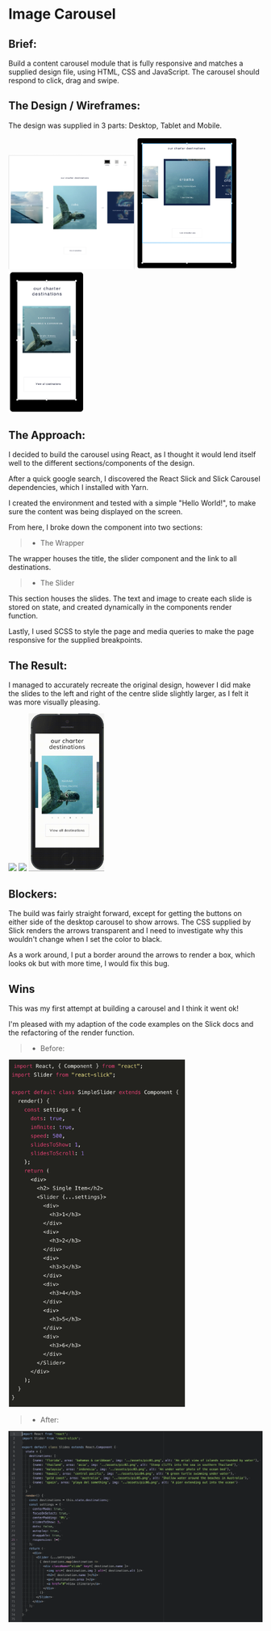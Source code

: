 # Image Carousel

## Brief:

Build a content carousel module that is fully responsive and matches a supplied design file, using HTML, CSS and JavaScript. The carousel should respond to click, drag and swipe.

## The Design / Wireframes:

The design was supplied in 3 parts: Desktop, Tablet and Mobile.

<img src="./src/assets/readme-images/MOFDesktop.png" width="250px"/>
<img src="./src/assets/readme-images/MOFTablet.png" width="200px"/>
<img src="./src/assets/readme-images/MOFMobile.png" width="150px"/>

## The Approach:

I decided to build the carousel using React, as I thought it would lend itself well to the different sections/components of the design.

After a quick google search, I discovered the React Slick and Slick Carousel dependencies, which I installed with Yarn.

I created the environment and tested with a simple "Hello World!", to make sure the content was being displayed on the screen.

From here, I broke down the component into two sections:

> - The Wrapper

The wrapper houses the title, the slider component and the link to all destinations.

> - The Slider

This section houses the slides. The text and image to create each slide is stored on state, and created dynamically in the components render function.

Lastly, I used SCSS to style the page and media queries to make the page responsive for the supplied breakpoints.

## The Result:

I managed to accurately recreate the original design, however I did make the slides to the left and right of the centre slide slightly larger, as I felt it was more visually pleasing.

<img src="./src/assets/readme-images/result1.gif" width="250px"/>
<img src="./src/assets/readme-images/result2.gif" width="200px"/>
<img src="./src/assets/readme-images/result3.gif" width="150px"/>

## Blockers:

The build was fairly straight forward, except for getting the buttons on either side of the desktop carousel to show arrows. The CSS supplied by Slick renders the arrows transparent and I need to investigate why this wouldn't change when I set the color to black.

As a work around, I put a border around the arrows to render a box, which looks ok but with more time, I would fix this bug.

## Wins

This was my first attempt at building a carousel and I think it went ok!

I'm pleased with my adaption of the code examples on the Slick docs and the refactoring of the render function.

> - Before:
<img src="./src/assets/readme-images/slickdocs.png" width="350px"/>

> - After:
<img src="./src/assets/readme-images/my-slides.png" width="700px"/>
